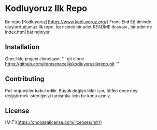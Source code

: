 # Kodluyoruz Ilk Repo
Bu repo [Kodluyoruz]{https://www.kodluyoruz.org/} Front-End Eğitiminde oluşturduğumuz ilk repo. İçerisinde bir adet README dosyası , bir adet de index.html barındırıyor.

## Installation 
Öncelikle projeyi clonelayın.
'''
git clone https://github.com/iremsenacelik/kodluyoruzilkrepo.git
'''

## Contributing
Pull requestler kabul edilir. Büyük değişiklikler için, lütfen önce neyi değiştirmek istediğinizi tartışmka iiçin bir konu açınız.

## License
[MIT]{https://choosealicense.com/licenses/mit/}